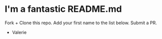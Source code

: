 # I'm a fantastic README.md

Fork + Clone this repo. Add your first name to the list below. Submit a PR.

- Valerie